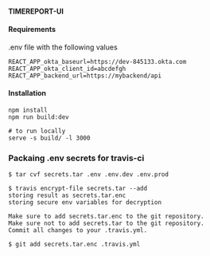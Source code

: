 #### TIMEREPORT-UI

#### Requirements

.env file with the following values

```
REACT_APP_okta_baseurl=https://dev-845133.okta.com
REACT_APP_okta_client_id=abcdefgh
REACT_APP_backend_url=https://mybackend/api
```

#### Installation

```
npm install
npm run build:dev

# to run locally
serve -s build/ -l 3000
```
### Packaing .env secrets for travis-ci
```
$ tar cvf secrets.tar .env .env.dev .env.prod

$ travis encrypt-file secrets.tar --add
storing result as secrets.tar.enc
storing secure env variables for decryption

Make sure to add secrets.tar.enc to the git repository.
Make sure not to add secrets.tar to the git repository.
Commit all changes to your .travis.yml.

$ git add secrets.tar.enc .travis.yml

```
